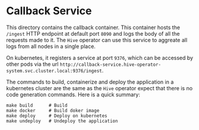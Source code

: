 # Callback Service

This directory contains the callback container. This container hosts
the `/ingest` HTTP endpoint at default port `8090` and logs the body
of all the requests made to it. The `Hive` operator can use this
service to aggreate all logs from all nodes in a single place.

On kubernetes, it registers a service at port `9376`, which can be
accessed by other pods via the url
`http://callback-service.hive-operator-system.svc.cluster.local:9376/ingest`.

The commands to build, containerize and deploy the application in a
kubernetes cluster are the same as the `Hive` operator expect that
there is no code generation commands. Here is a quick summary:

```
make build      # Build
make docker     # Build doker image
make deploy     # Deploy on kubernetes
make undeploy   # Undeploy the application
```
